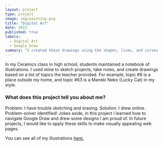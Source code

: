 ```yaml
---
layout: project
type: project
image: img/painting.png
title: "Digital Art"
date: 2022
published: true
labels:
  - Digital Art
  - Google Draw
summary: "I created these drawings using the shapes, lines, and curves features provided by Google Draw."
---
```


In my Ceramics class in high school, students maintained a notebook of illustrations. I used mine to sketch projects, take notes, and create drawings based on a list of topics the teacher provided. For example, topic #6 is a place outside my home, and topic #63 is a Maneki Neko (Lucky Cat) in my style. 

### What does this project tell you about me?

Problem: I have trouble sketching and erasing. Solution: I drew online. Problem-solver identified! Jokes aside, in this project I learned how to navigate Google Draw and drew some designs I am proud of. In future projects, I would like to apply these skills to make visually appealing web pages. 

You can see all of my illustrations [here.](https://github.com/rpirnia/digital_art)
